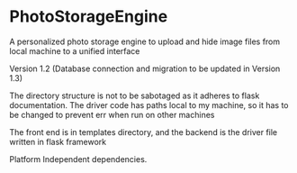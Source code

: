 # PhotoStorageEngine
A personalized photo storage engine to upload and hide image files from local machine to a unified interface

Version 1.2 (Database connection and migration to be updated in Version 1.3)

The directory structure is not to be sabotaged as it adheres to flask documentation. The driver code has
paths local to my machine, so it has to be changed to prevent err when run on other machines

The front end is in templates directory, and the backend is the driver file written in flask framework

Platform Independent dependencies.
